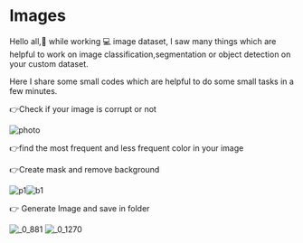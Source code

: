 # Images
Hello all,👋 while working 💻 image dataset, I saw many things which are helpful to work on image classification,segmentation or object detection on your custom dataset.

Here I share some small codes which are helpful to do some small tasks in a few minutes. 

👉Check if your image is corrupt or not
   
   ![photo](https://user-images.githubusercontent.com/61602017/113501462-dd69a300-9542-11eb-844e-0ef408b8f140.jpg)

👉find the most frequent and less frequent color in your image

👉Create mask and remove background

![p1](https://user-images.githubusercontent.com/61602017/113501500-1ace3080-9543-11eb-892c-af9cae7c7b79.jpg)![b1](https://user-images.githubusercontent.com/61602017/1135014981a359a00-9543-11eb-8f76-391092c895c7.jpg)

👉 Generate Image and save in folder

![_0_881](https://user-images.githubusercontent.com/61602017/113501526-6da7e800-9543-11eb-93fe-330837b66002.jpg) ![_0_1270](https://user-images.githubusercontent.com/61602017/113501528-6ed91500-9543-11eb-8980-1936a0e24f25.jpg)
